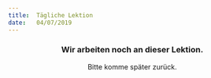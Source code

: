 ```yaml
---
title:  Tägliche Lektion
date:   04/07/2019
---
```


### <center>Wir arbeiten noch an dieser Lektion.</center>
<center>Bitte komme später zurück.</center>
